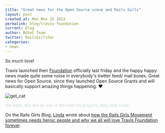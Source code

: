 ```yaml
---
title: "Great news for the Open Source scene and Rails Girls"
layout: post
created_at: Mon Nov 25 2013
permalink: blog/travis-foundation
current: blog
author: RGSoC Team
twitter: RailsGirlsSoc
categories:
- news
---
```


So much love! 

Travis launched their [Foundation](foundation.travis-ci.org) officially last friday and the happy happy news made quite some noise in everybody's tiwtter feed/ mail boxes. Great news for Open Source, since they launched Open Source Grants and will basically support amazing things happening. &hearts;

![get_cat](https://f.cloud.github.com/assets/1711357/1613442/45d34646-55d9-11e3-8fcd-3f0f31c0af23.gif)
<div align="left"><font size="2px"><font color="#CAD4D4">We hope, this will be one of the next OS projects, they help fund!</font></font></div>


On the Rails Girls Blog, [Linda](twitter.com/lindaliukas) wrote about [how the Rails Girls Movement sometimes needs heroic people and why we all will love Travis Foundation forever](http://blog.railsgirls.com/post/56429177963/rails-girls).



